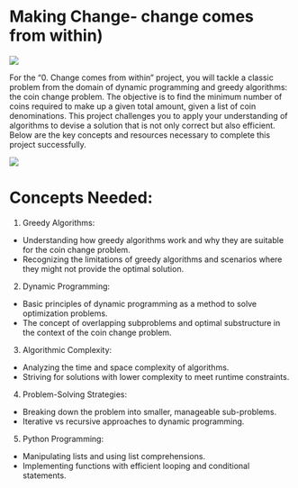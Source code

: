 # Making Change- change comes from within)

![](https://i.pinimg.com/474x/42/b7/2a/42b72a096cbe015a92163ad0e85f8fbc.jpg)

For the “0. Change comes from within” project, you will tackle a classic problem from the domain of dynamic programming and greedy algorithms: the coin change problem. The objective is to find the minimum number of coins required to make up a given total amount, given a list of coin denominations. This project challenges you to apply your understanding of algorithms to devise a solution that is not only correct but also efficient. Below are the key concepts and resources necessary to complete this project successfully.

![](https://i.pinimg.com/474x/c2/36/96/c23696a54b13bab361bf3cb54fee62c2.jpg)

# Concepts Needed:
1. Greedy Algorithms:

- Understanding how greedy algorithms work and why they are suitable for the coin change problem.
- Recognizing the limitations of greedy algorithms and scenarios where they might not provide the optimal solution.

2. Dynamic Programming:

- Basic principles of dynamic programming as a method to solve optimization problems.
- The concept of overlapping subproblems and optimal substructure in the context of the coin change problem.

3. Algorithmic Complexity:

- Analyzing the time and space complexity of algorithms.
- Striving for solutions with lower complexity to meet runtime constraints.

4. Problem-Solving Strategies:

- Breaking down the problem into smaller, manageable sub-problems.
- Iterative vs recursive approaches to dynamic programming.

5. Python Programming:

- Manipulating lists and using list comprehensions.
- Implementing functions with efficient looping and conditional statements.
